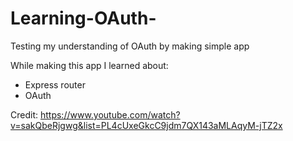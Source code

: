 # Learning-OAuth-
Testing my understanding of OAuth by making simple app

While making this app I learned about:

- Express router
- OAuth

Credit: https://www.youtube.com/watch?v=sakQbeRjgwg&list=PL4cUxeGkcC9jdm7QX143aMLAqyM-jTZ2x

